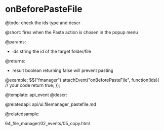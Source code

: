 onBeforePasteFile
=============

@todo:
 check the ids type and descr

@short:
	fires when the Paste action is chosen in the popup menu

@params:

- ids			string			the id of the target folder/file

@returns:
- result		boolean			returning false will prevent pasting

@example:
$$("fmanager").attachEvent("onBeforePasteFile", function(ids){
    // your code
    return true;
});

@template:	api_event
@descr:

@relatedapi:
api/ui.filemanager_pastefile.md

@relatedsample:

64_file_manager/02_events/05_copy.html